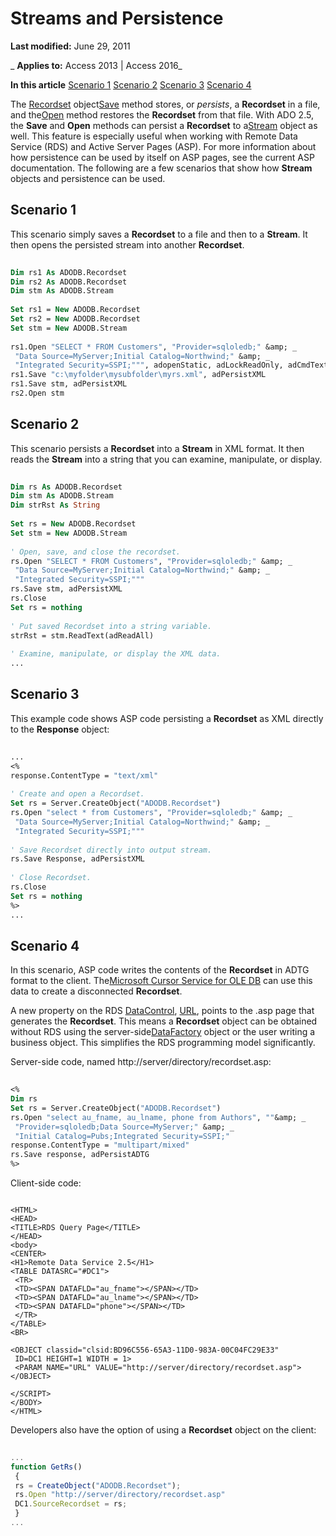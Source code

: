 
# Streams and Persistence

 **Last modified:** June 29, 2011

 _ **Applies to:** Access 2013 | Access 2016_

 **In this article**
[Scenario 1](#sectionSection0)
[Scenario 2](#sectionSection1)
[Scenario 3](#sectionSection2)
[Scenario 4](#sectionSection3)


The [Recordset](0f963bf8-f066-dc8a-b754-f427de712df1.md) object[Save](02dab13b-f947-b96d-46ea-0def3ed8f28f.md) method stores, or _persists_, a **Recordset** in a file, and the[Open](87ef19a4-28e1-dec7-ed33-4ae500b9c460.md) method restores the **Recordset** from that file.
With ADO 2.5, the  **Save** and **Open** methods can persist a **Recordset** to a[Stream](d49b1514-e0b4-0aca-d5c2-8266f3f4fe65.md) object as well. This feature is especially useful when working with Remote Data Service (RDS) and Active Server Pages (ASP).
For more information about how persistence can be used by itself on ASP pages, see the current ASP documentation.
The following are a few scenarios that show how  **Stream** objects and persistence can be used.

## Scenario 1
<a name="sectionSection0"> </a>

This scenario simply saves a  **Recordset** to a file and then to a **Stream**. It then opens the persisted stream into another **Recordset**.


```vb
 
Dim rs1 As ADODB.Recordset 
Dim rs2 As ADODB.Recordset 
Dim stm As ADODB.Stream 
 
Set rs1 = New ADODB.Recordset 
Set rs2 = New ADODB.Recordset 
Set stm = New ADODB.Stream 
 
rs1.Open "SELECT * FROM Customers", "Provider=sqloledb;" &amp; _ 
 "Data Source=MyServer;Initial Catalog=Northwind;" &amp; _ 
 "Integrated Security=SSPI;""", adopenStatic, adLockReadOnly, adCmdText 
rs1.Save "c:\myfolder\mysubfolder\myrs.xml", adPersistXML 
rs1.Save stm, adPersistXML 
rs2.Open stm 

```


## Scenario 2
<a name="sectionSection1"> </a>

This scenario persists a  **Recordset** into a **Stream** in XML format. It then reads the **Stream** into a string that you can examine, manipulate, or display.


```vb
 
Dim rs As ADODB.Recordset 
Dim stm As ADODB.Stream 
Dim strRst As String 
 
Set rs = New ADODB.Recordset 
Set stm = New ADODB.Stream 
 
' Open, save, and close the recordset. 
rs.Open "SELECT * FROM Customers", "Provider=sqloledb;" &amp; _ 
 "Data Source=MyServer;Initial Catalog=Northwind;" &amp; _ 
 "Integrated Security=SSPI;""" 
rs.Save stm, adPersistXML 
rs.Close 
Set rs = nothing 
 
' Put saved Recordset into a string variable. 
strRst = stm.ReadText(adReadAll) 
 
' Examine, manipulate, or display the XML data. 
... 

```


## Scenario 3
<a name="sectionSection2"> </a>

This example code shows ASP code persisting a  **Recordset** as XML directly to the **Response** object:


```vb
 
... 
<% 
response.ContentType = "text/xml" 
 
' Create and open a Recordset. 
Set rs = Server.CreateObject("ADODB.Recordset") 
rs.Open "select * from Customers", "Provider=sqloledb;" &amp; _ 
 "Data Source=MyServer;Initial Catalog=Northwind;" &amp; _ 
 "Integrated Security=SSPI;""" 
 
' Save Recordset directly into output stream. 
rs.Save Response, adPersistXML 
 
' Close Recordset. 
rs.Close 
Set rs = nothing 
%> 
... 

```


## Scenario 4
<a name="sectionSection3"> </a>

In this scenario, ASP code writes the contents of the  **Recordset** in ADTG format to the client. The[Microsoft Cursor Service for OLE DB](6818fc05-9c9f-9b67-07d2-e622c93133c2.md) can use this data to create a disconnected **Recordset**.

A new property on the RDS [DataControl](ac430669-7628-696c-c036-b5d35405d788.md), [URL](722765dc-f89c-0131-73b1-69c56a795546.md), points to the .asp page that generates the  **Recordset**. This means a **Recordset** object can be obtained without RDS using the server-side[DataFactory](1de76cdd-34dc-8547-29aa-48ad6067bdea.md) object or the user writing a business object. This simplifies the RDS programming model significantly.

Server-side code, named http://server/directory/recordset.asp:




```vb
 
<% 
Dim rs 
Set rs = Server.CreateObject("ADODB.Recordset") 
rs.Open "select au_fname, au_lname, phone from Authors", ""&amp; _ 
 "Provider=sqloledb;Data Source=MyServer;" &amp; _ 
 "Initial Catalog=Pubs;Integrated Security=SSPI;" 
response.ContentType = "multipart/mixed" 
rs.Save response, adPersistADTG 
%> 

```

Client-side code:




```
 
<HTML> 
<HEAD> 
<TITLE>RDS Query Page</TITLE> 
</HEAD> 
<body> 
<CENTER> 
<H1>Remote Data Service 2.5</H1> 
<TABLE DATASRC="#DC1"> 
 <TR> 
 <TD><SPAN DATAFLD="au_fname"></SPAN></TD> 
 <TD><SPAN DATAFLD="au_lname"></SPAN></TD> 
 <TD><SPAN DATAFLD="phone"></SPAN></TD> 
 </TR> 
</TABLE> 
<BR> 
 
<OBJECT classid="clsid:BD96C556-65A3-11D0-983A-00C04FC29E33" 
 ID=DC1 HEIGHT=1 WIDTH = 1> 
 <PARAM NAME="URL" VALUE="http://server/directory/recordset.asp"> 
</OBJECT> 
 
</SCRIPT> 
</BODY> 
</HTML> 

```

Developers also have the option of using a  **Recordset** object on the client:




```js
 
... 
function GetRs() 
 { 
 rs = CreateObject("ADODB.Recordset"); 
 rs.Open "http://server/directory/recordset.asp" 
 DC1.SourceRecordset = rs; 
 } 
... 

```

